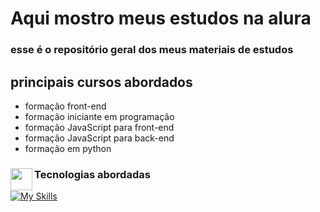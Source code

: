 # Aqui mostro meus estudos na alura

### esse é o repositório geral dos meus materiais de estudos

## principais cursos abordados
* formação front-end
* formação iniciante em programação
* formação JavaScript para front-end
* formação JavaScript para back-end
* formação em python
<h3 align="left"><img align="left" width="35x" src="https://cdn3.emoji.gg/emojis/3085-vsl-developer.png](https://cdn3.emoji.gg/emojis/7386-text-g.png"/> Tecnologias abordadas</h3>
  
  [![My Skills](https://skills.thijs.gg/icons?i=html,css,js,nodejs,python,git,github&theme=dark)](https://skills.thijs.gg)
  
</div>

